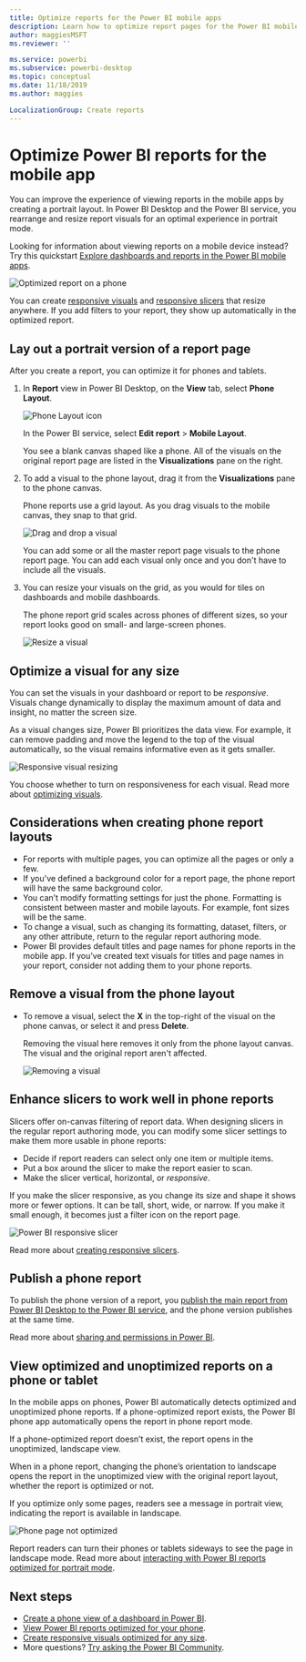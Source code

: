 ```yaml
---
title: Optimize reports for the Power BI mobile apps
description: Learn how to optimize report pages for the Power BI mobile apps by creating a portrait version of the report specifically for phones and tablets.
author: maggiesMSFT
ms.reviewer: ''

ms.service: powerbi
ms.subservice: powerbi-desktop
ms.topic: conceptual
ms.date: 11/18/2019
ms.author: maggies

LocalizationGroup: Create reports
---
```

# Optimize Power BI reports for the mobile app
You can improve the experience of viewing reports in the mobile apps by creating a portrait layout. In Power BI Desktop and the Power BI service, you rearrange and resize report visuals for an optimal experience in portrait mode.  

Looking for information about viewing reports on a mobile device instead? Try this quickstart [Explore dashboards and reports in the Power BI mobile apps](consumer/mobile/mobile-apps-quickstart-view-dashboard-report.md).

![Optimized report on a phone](media/desktop-create-phone-report/desktop-create-phone-report-1.png)

You can create [responsive visuals](#optimize-a-visual-for-any-size) and [responsive slicers](#enhance-slicers-to-work-well-in-phone-reports) that resize anywhere. If you add filters to your report, they show up automatically in the optimized report.

## Lay out a portrait version of a report page

After you create a report, you can optimize it for phones and tablets.

1. In **Report** view in Power BI Desktop, on the **View** tab, select **Phone Layout**.  
   
    ![Phone Layout icon](media/desktop-create-phone-report/desktop-create-phone-report-3.png)
   
    In the Power BI service, select **Edit report** > **Mobile Layout**.

    You see a blank canvas shaped like a phone. All of the visuals on the original report page are listed in the **Visualizations** pane on the right.

1. To add a visual to the phone layout, drag it from the **Visualizations** pane to the phone canvas.
   
    Phone reports use a grid layout. As you drag visuals to the mobile canvas, they snap to that grid.
   
    ![Drag and drop a visual](media/desktop-create-phone-report/desktop-create-phone-report-4.gif)
   
    You can add some or all the master report page visuals to the phone report page. You can add each visual only once and you don't have to include all the visuals.

1. You can resize your visuals on the grid, as you would for tiles on dashboards and mobile dashboards.
   
   The phone report grid scales across phones of different sizes, so your report looks good on small- and large-screen phones.
   
   ![Resize a visual](media/desktop-create-phone-report/desktop-create-phone-report-5.gif)

## Optimize a visual for any size
You can set the visuals in your dashboard or report to be *responsive*. Visuals change dynamically to display the maximum amount of data and insight, no matter the screen size. 

As a visual changes size, Power BI prioritizes the data view. For example, it can remove padding and move the legend to the top of the visual automatically, so the visual remains informative even as it gets smaller.

![Responsive visual resizing](media/desktop-create-phone-report/desktop-create-phone-report-6.gif)

You choose whether to turn on responsiveness for each visual. Read more about [optimizing visuals](visuals/desktop-create-responsive-visuals.md).

## Considerations when creating phone report layouts
* For reports with multiple pages, you can optimize all the pages or only a few. 
* If you've defined a background color for a report page, the phone report will have the same background color.
* You can’t modify formatting settings for just the phone. Formatting is consistent between master and mobile layouts. For example, font sizes will be the same.
* To change a visual, such as changing its formatting, dataset, filters, or any other attribute, return to the regular report authoring mode.
* Power BI provides default titles and page names for phone reports in the mobile app. If you’ve created text visuals for titles and page names in your report, consider not adding them to your phone reports.     

## Remove a visual from the phone layout
* To remove a visual, select the **X** in the top-right of the visual on the phone canvas, or select it and press **Delete**.
  
   Removing the visual here removes it only from the phone layout canvas. The visual and the original report aren't affected.
  
   ![Removing a visual](media/desktop-create-phone-report/desktop-create-phone-report-7.gif)

## Enhance slicers to work well in phone reports
Slicers offer on-canvas filtering of report data. When designing slicers in the regular report authoring mode, you can modify some slicer settings to make them more usable in phone reports:

* Decide if report readers can select only one item or multiple items.
* Put a box around the slicer to make the report easier to scan.
* Make the slicer vertical, horizontal, or *responsive*. 

If you make the slicer responsive, as you change its size and shape it shows more or fewer options. It can be tall, short, wide, or narrow. If you make it small enough, it becomes just a filter icon on the report page. 

![Power BI responsive slicer](media/desktop-create-phone-report/desktop-create-phone-report-8.png)

Read more about [creating responsive slicers](power-bi-slicer-filter-responsive.md).

## Publish a phone report
To publish the phone version of a report, you [publish the main report from Power BI Desktop to the Power BI service](desktop-upload-desktop-files.md), and the phone version publishes at the same time.
  
Read more about [sharing and permissions in Power BI](collaborate-share/service-how-to-collaborate-distribute-dashboards-reports.md).

## View optimized and unoptimized reports on a phone or tablet
In the mobile apps on phones, Power BI automatically detects optimized and unoptimized phone reports. If a phone-optimized report exists, the Power BI phone app automatically opens the report in phone report mode.

If a phone-optimized report doesn’t exist, the report opens in the unoptimized, landscape view.  

When in a phone report, changing the phone’s orientation to landscape opens the report in the unoptimized view with the original report layout, whether the report is optimized or not.

If you optimize only some pages, readers see a message in portrait view, indicating the report is available in landscape.

![Phone page not optimized](media/desktop-create-phone-report/desktop-create-phone-report-9.png)

Report readers can turn their phones or tablets sideways to see the page in landscape mode. Read more about [interacting with Power BI reports optimized for portrait mode](consumer/mobile/mobile-apps-view-phone-report.md).

## Next steps
* [Create a phone view of a dashboard in Power BI](service-create-dashboard-mobile-phone-view.md).
* [View Power BI reports optimized for your phone](consumer/mobile/mobile-apps-view-phone-report.md).
* [Create responsive visuals optimized for any size](visuals/desktop-create-responsive-visuals.md).
* More questions? [Try asking the Power BI Community](https://community.powerbi.com/).
